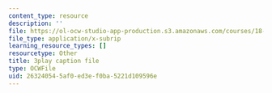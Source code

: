 ```yaml
---
content_type: resource
description: ''
file: https://ol-ocw-studio-app-production.s3.amazonaws.com/courses/18-03sc-differential-equations-fall-2011/263240545af0ed3ef0ba5221d109596e_jzzpxqVohhI.srt
file_type: application/x-subrip
learning_resource_types: []
resourcetype: Other
title: 3play caption file
type: OCWFile
uid: 26324054-5af0-ed3e-f0ba-5221d109596e
---
```

